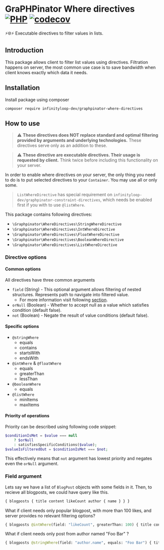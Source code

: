 # GraPHPinator Where directives [![PHP](https://github.com/infinityloop-dev/graphpinator-where-directives/workflows/PHP/badge.svg?branch=master)](https://github.com/infinityloop-dev/graphpinator-where-directives/actions?query=workflow%3APHP) [![codecov](https://codecov.io/gh/infinityloop-dev/graphpinator-where-directives/branch/master/graph/badge.svg)](https://codecov.io/gh/infinityloop-dev/graphpinator-where-directives)

:zap::globe_with_meridians::zap: Executable directives to filter values in lists.

## Introduction

This package allows client to filter list values using directives. Filtration happens on server, the most common use case is to save bandwidth when client knows exactly which data it needs.

## Installation

Install package using composer

```composer require infinityloop-dev/graphpinator-where-directives```

## How to use

> :warning: **These directives does NOT replace standard and optimal filtering provided by arguments and underlying technologies.** These directives serve only as an addition to these.

> :warning: **These directive are executable directives. Their usage is requested by client.** Think twice before including this functionality on your server.

In order to enable where directives on your server, the only thing you need to do is to put selected directives to your `Container`. You may use all or only some.

> `ListWhereDirective` has special requirement on `infinityloop-dev/graphpinator-constraint-directives`, which needs be enabled first if you with to use `@listWhere`.

This package contains following directives:

- `\Graphpinator\WhereDirectives\StringWhereDirective`
- `\Graphpinator\WhereDirectives\IntWhereDirective`
- `\Graphpinator\WhereDirectives\FloatWhereDirective`
- `\Graphpinator\WhereDirectives\BooleanWhereDirective`
- `\Graphpinator\WhereDirectives\ListWhereDirective`

### Directive options

#### Common options

All directives have three common arguments

- `field` (String) - This optional argument allows filtering of nested structures. Represents path to navigate into filtered value.
    - For more information visit following [section](#Field-argument).
- `orNull` (Boolean) - Whether to accept null as a value which satisfies condition (default false).
- `not` (Boolean) - Negate the result of value conditions (default false).

#### Specific options

- `@stringWhere`
    - equals
    - contains
    - startsWith
    - endsWith
- `@intWhere` & `@floatWhere`
    - equals
    - greaterThan
    - lessThan
- `@booleanWhere`
    - equals
- `@listWhere`
    - minItems
    - maxItems

#### Priority of operations

Priority can be described using following code snippet:

```php
$conditionIsMet = $value === null
    ? $orNull
    : satisfiesSpecificConditions($value);
$valueIsFilteredOut = $conditionIsMet === $not;
```
This effectively means that `not` argument has lowest priority and negates even the `orNull` argument.

### Field argument

Lets say we have a list of `BlogPost` objects with some fields in it. 
Then, to recieve all blogposts, we could have query like this.

```graphql
{ blogposts { title content likeCount author { name } } }
```

What if client needs only popular blogpost, with more than 100 likes, and server provides no relevant filtering options?

```graphql
{ blogposts @intWhere(field: "likeCount", greaterThan: 100) { title content likeCount author { name } } }
```

What if client needs only post from author named "Foo Bar" ?

```graphql
{ blogposts @stringWhere(field: "author.name", equals: "Foo Bar") { title content likeCount author { name } } }
```
